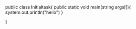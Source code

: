public class Initialtask{
    public static void main(string args[]){
        system.out.println("hello")
    }

}

